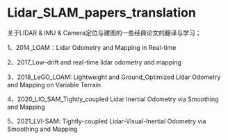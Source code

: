 # Lidar_SLAM_papers_translation
关于LIDAR & IMU & Camera定位与建图的一些经典论文的翻译与学习；

1、2014_LOAM：Lidar Odometry and Mapping in Real-time

2、2017_Low-drift and real-time lidar odometry and mapping

3、2018_LeGO_LOAM: Lightweight and Ground_Optimized Lidar Odometry and Mapping on Variable Terrain

4、2020_LIO_SAM_Tightly_coupled Lidar Inertial Odometry via Smoothing and Mapping

5、2021_LVI-SAM: Tightly-coupled Lidar-Visual-Inertial Odometry via Smoothing and Mapping
